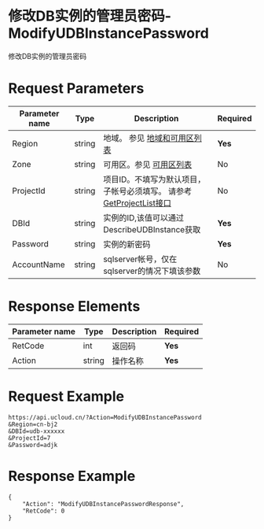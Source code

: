 # 修改DB实例的管理员密码-ModifyUDBInstancePassword

修改DB实例的管理员密码

# Request Parameters
|Parameter name|Type|Description|Required|
|---|---|---|---|
|Region|string|地域。 参见 [地域和可用区列表](api/summary/regionlist)|**Yes**|
|Zone|string|可用区。参见 [可用区列表](api/summary/regionlist)|No|
|ProjectId|string|项目ID。不填写为默认项目，子帐号必须填写。 请参考[GetProjectList接口](api/summary/get_project_list)|No|
|DBId|string|实例的ID,该值可以通过DescribeUDBInstance获取|**Yes**|
|Password|string|实例的新密码|**Yes**|
|AccountName|string|sqlserver帐号，仅在sqlserver的情况下填该参数|No|

# Response Elements
|Parameter name|Type|Description|Required|
|---|---|---|---|
|RetCode|int|返回码|**Yes**|
|Action|string|操作名称|**Yes**|

# Request Example
```
https://api.ucloud.cn/?Action=ModifyUDBInstancePassword
&Region=cn-bj2
&DBId=udb-xxxxxx
&ProjectId=7
&Password=adjk
```

# Response Example
```
{
    "Action": "ModifyUDBInstancePasswordResponse", 
    "RetCode": 0
}
```

